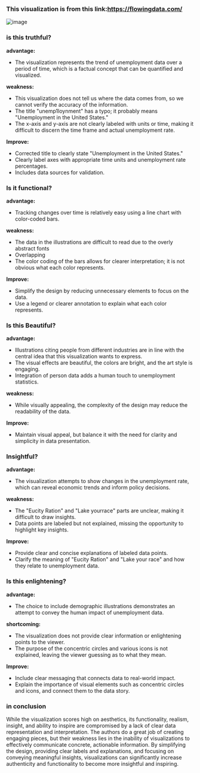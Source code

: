 ### This visualization is from this link:https://flowingdata.com/


![image](https://github.com/GuangjieXu/data-visualization/assets/114622908/75b7fa5f-09bf-4f15-b120-f7d9814ff3b9)



### is this truthful?

**advantage:**
- The visualization represents the trend of unemployment data over a period of time, which is a factual concept that can be quantified and visualized.

**weakness:**
- This visualization does not tell us where the data comes from, so we cannot verify the accuracy of the information.
- The title "unemp1loynment" has a typo; it probably means "Unemployment in the United States."
- The x-axis and y-axis are not clearly labeled with units or time, making it difficult to discern the time frame and actual unemployment rate.

**Improve:**
- Corrected title to clearly state "Unemployment in the United States."
- Clearly label axes with appropriate time units and unemployment rate percentages.
- Includes data sources for validation.

### Is it functional?
**advantage:**
- Tracking changes over time is relatively easy using a line chart with color-coded bars.

**weakness:**
- The data in the illustrations are difficult to read due to the overly abstract fonts
- Overlapping
- The color coding of the bars allows for clearer interpretation; it is not obvious what each color represents.

**Improve:**
- Simplify the design by reducing unnecessary elements to focus on the data.
- Use a legend or clearer annotation to explain what each color represents.

### Is this Beautiful?

**advantage:**
- Illustrations citing people from different industries are in line with the central idea that this visualization wants to express.
- The visual effects are beautiful, the colors are bright, and the art style is engaging.
- Integration of person data adds a human touch to unemployment statistics.

**weakness:**
- While visually appealing, the complexity of the design may reduce the readability of the data.

**Improve:**
- Maintain visual appeal, but balance it with the need for clarity and simplicity in data presentation.

### Insightful?

**advantage:**
- The visualization attempts to show changes in the unemployment rate, which can reveal economic trends and inform policy decisions.

**weakness:**
- The "Eucity Ration" and "Lake yourrace" parts are unclear, making it difficult to draw insights.
- Data points are labeled but not explained, missing the opportunity to highlight key insights.

**Improve:**
- Provide clear and concise explanations of labeled data points.
- Clarify the meaning of "Eucity Ration" and "Lake your race" and how they relate to unemployment data.

### Is this enlightening?

**advantage:**
- The choice to include demographic illustrations demonstrates an attempt to convey the human impact of unemployment data.

**shortcoming:**
- The visualization does not provide clear information or enlightening points to the viewer.
- The purpose of the concentric circles and various icons is not explained, leaving the viewer guessing as to what they mean.

**Improve:**
- Include clear messaging that connects data to real-world impact.
- Explain the importance of visual elements such as concentric circles and icons, and connect them to the data story.

### in conclusion

While the visualization scores high on aesthetics, its functionality, realism, insight, and ability to inspire are compromised by a lack of clear data representation and interpretation. The authors do a great job of creating engaging pieces, but their weakness lies in the inability of visualizations to effectively communicate concrete, actionable information. By simplifying the design, providing clear labels and explanations, and focusing on conveying meaningful insights, visualizations can significantly increase authenticity and functionality to become more insightful and inspiring.
